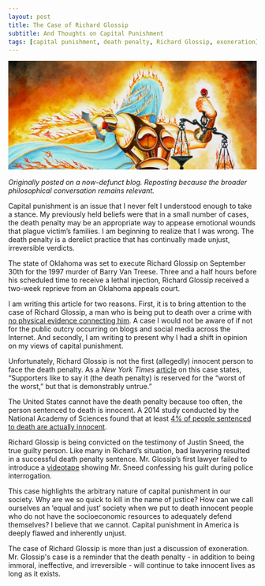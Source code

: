 ```yaml
---
layout: post
title: The Case of Richard Glossip
subtitle: And Thoughts on Capital Punishment
tags: [capital punishment, death penalty, Richard Glossip, exoneration]
---
```

![Fiery Justice](https://github.com/barrecan/barrecan.github.io/blob/master/img/glossip.png?raw=true)

*Originally posted on a now-defunct blog. Reposting because the broader philosophical conversation remains relevant.*

Capital punishment is an issue that I never felt I understood enough to take a stance. My previously held beliefs were that in a small number of cases, the death penalty may be an appropriate way to appease emotional wounds that plague victim’s families. I am beginning to realize that I was wrong. The death penalty is a derelict practice that has continually made unjust, irreversible verdicts.

The state of Oklahoma was set to execute Richard Glossip on September 30th for the 1997 murder of Barry Van Treese. Three and a half hours before his scheduled time to receive a lethal injection, Richard Glossip received a two-week reprieve from an Oklahoma appeals court.

I am writing this article for two reasons. First, it is to bring attention to the case of Richard Glossip, a man who is being put to death over a crime with [no physical evidence connecting him](https://theintercept.com/2015/07/09/oklahoma-prepares-resume-executions-richard-glossip-first-line-die/). A case I would not be aware of if not for the public outcry occurring on blogs and social media across the Internet. And secondly, I am writing to present why I had a shift in opinion on my views of capital punishment.

Unfortunately, Richard Glossip is not the first (allegedly) innocent person to face the death penalty. As a *New York Times* [article](https://www.nytimes.com/2015/09/16/opinion/countdown-to-an-execution-in-oklahoma.html?_r=0) on this case states, “Supporters like to say it (the death penalty) is reserved for the “worst of the worst,” but that is demonstrably untrue.”

The United States cannot have the death penalty because too often, the person sentenced to death is innocent. A 2014 study conducted by the National Academy of Sciences found that at least [4% of people sentenced to death are actually innocent](https://www.innocenceproject.org/national-academy-of-sciences-reports-four-percent-of-death-row-inmates-are-innocent/).

Richard Glossip is being convicted on the testimony of Justin Sneed, the true guilty person. Like many in Richard’s situation, bad lawyering resulted in a successful death penalty sentence. Mr. Glossip’s first lawyer failed to introduce a [videotape](http://okcfox.com/news/local/full-video-justin-sneed-interrogation) showing Mr. Sneed confessing his guilt during police interrogation.

This case highlights the arbitrary nature of capital punishment in our society. Why are we so quick to kill in the name of justice? How can we call ourselves an ‘equal and just’ society when we put to death innocent people who do not have the socioeconomic resources to adequately defend themselves? I believe that we cannot. Capital punishment in America is deeply flawed and inherently unjust.

The case of Richard Glossip is more than just a discussion of exoneration. Mr. Glossip's case is a reminder that the death penalty - in addition to being immoral, ineffective, and irreversible - will continue to take innocent lives as long as it exists.
